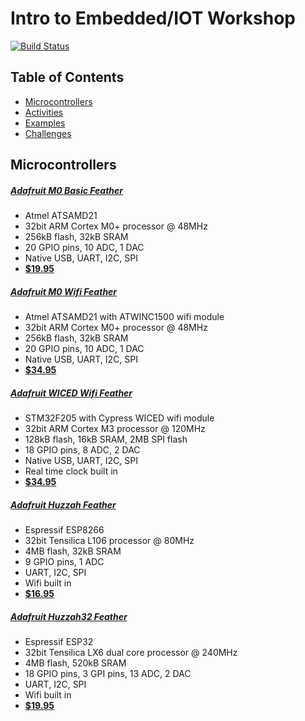 # Intro to Embedded/IOT Workshop

[![Build Status](https://travis-ci.org/ianmetcalf/iot-workshop.svg?branch=master)](https://travis-ci.org/ianmetcalf/iot-workshop)

## Table of Contents

* [Microcontrollers](/#microcontrollers)
* [Activities](/activities)
* [Examples](/examples)
* [Challenges](/challenges)

## Microcontrollers

##### [Adafruit M0 Basic Feather](/boards/feather-m0-basic.md)

- Atmel ATSAMD21
- 32bit ARM Cortex M0+ processor @ 48MHz
- 256kB flash, 32kB SRAM
- 20 GPIO pins, 10 ADC, 1 DAC
- Native USB, UART, I2C, SPI
- [**$19.95**](https://www.adafruit.com/product/2772)

##### [Adafruit M0 Wifi Feather](/boards/feather-m0-wifi.md)

- Atmel ATSAMD21 with ATWINC1500 wifi module
- 32bit ARM Cortex M0+ processor @ 48MHz
- 256kB flash, 32kB SRAM
- 20 GPIO pins, 10 ADC, 1 DAC
- Native USB, UART, I2C, SPI
- [**$34.95**](https://www.adafruit.com/product/3010)

##### [Adafruit WICED Wifi Feather](/boards/feather-wiced-wifi.md)

- STM32F205 with Cypress WICED wifi module
- 32bit ARM Cortex M3 processor @ 120MHz
- 128kB flash, 16kB SRAM, 2MB SPI flash
- 18 GPIO pins, 8 ADC, 2 DAC
- Native USB, UART, I2C, SPI
- Real time clock built in
- [**$34.95**](https://www.adafruit.com/product/3056)

##### [Adafruit Huzzah Feather](/boards/feather-huzzah.md)

- Espressif ESP8266
- 32bit Tensilica L106 processor @ 80MHz
- 4MB flash, 32kB SRAM
- 9 GPIO pins, 1 ADC
- UART, I2C, SPI
- Wifi built in
- [**$16.95**](https://www.adafruit.com/product/2821)

##### [Adafruit Huzzah32 Feather](/boards/feather-huzzah32.md)

- Espressif ESP32
- 32bit Tensilica LX6 dual core processor @ 240MHz
- 4MB flash, 520kB SRAM
- 18 GPIO pins, 3 GPI pins, 13 ADC, 2 DAC
- UART, I2C, SPI
- Wifi built in
- [**$19.95**](https://www.adafruit.com/product/3405)
